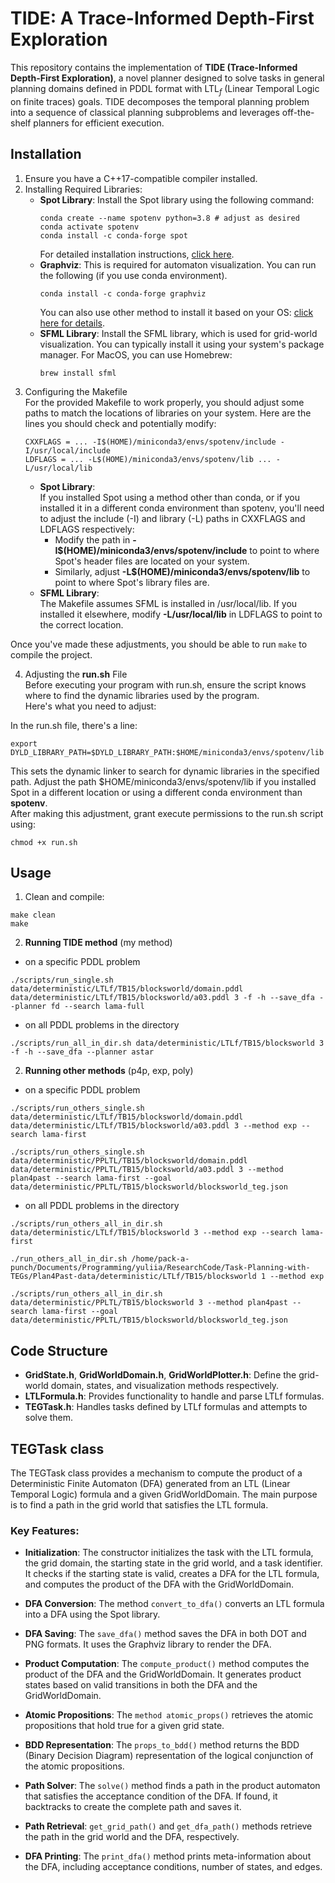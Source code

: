 # TIDE: A Trace-Informed Depth-First Exploration

This repository contains the implementation of **TIDE (Trace-Informed Depth-First Exploration)**, a novel planner designed to solve tasks in general planning domains defined in PDDL format with LTL$_f$ (Linear Temporal Logic on finite traces) goals. TIDE decomposes the temporal planning problem into a sequence of classical planning subproblems and leverages off-the-shelf planners for efficient execution. 
## Installation
1. Ensure you have a C++17-compatible compiler installed.
2. Installing Required Libraries:
   * **Spot Library**: Install the Spot library using the following command:
     ```
     conda create --name spotenv python=3.8 # adjust as desired
     conda activate spotenv
     conda install -c conda-forge spot
     ```
     For detailed installation instructions, [click here](https://spot.lre.epita.fr/install.html).
   * **Graphviz**: This is required for automaton visualization. You can run the following (if you use conda environment).
     ```
     conda install -c conda-forge graphviz
     ```
     You can also use other method to install it based on your OS: [click here for details](https://graphviz.org/download/).
   * **SFML Library**: Install the SFML library, which is used for grid-world visualization. You can typically install it using your system's package manager.
     For MacOS, you can use Homebrew:
     ```
     brew install sfml
     ```
3. Configuring the Makefile\
   For the provided Makefile to work properly, you should adjust some paths to match the locations of libraries on your system. Here are the lines you should check and potentially modify:
   ```
   CXXFLAGS = ... -I$(HOME)/miniconda3/envs/spotenv/include -I/usr/local/include
   LDFLAGS = ... -L$(HOME)/miniconda3/envs/spotenv/lib ... -L/usr/local/lib
   ```
   * **Spot Library**:\
      If you installed Spot using a method other than conda, or if you installed it in a different conda environment than spotenv, you'll need to adjust the include (-I) and library (-L) paths in CXXFLAGS and LDFLAGS respectively:
     * Modify the path in **-I$(HOME)/miniconda3/envs/spotenv/include** to point to where Spot's header files are located on your system.
     * Similarly, adjust **-L$(HOME)/miniconda3/envs/spotenv/lib** to point to where Spot's library files are.
   * **SFML Library**:\
     The Makefile assumes SFML is installed in /usr/local/lib. If you installed it elsewhere, modify **-L/usr/local/lib** in LDFLAGS to point to the correct location.

Once you've made these adjustments, you should be able to run ```make``` to compile the project.

4. Adjusting the **run.sh** File\
Before executing your program with run.sh, ensure the script knows where to find the dynamic libraries used by the program.\
Here's what you need to adjust:

In the run.sh file, there's a line:
```
export DYLD_LIBRARY_PATH=$DYLD_LIBRARY_PATH:$HOME/miniconda3/envs/spotenv/lib
```
This sets the dynamic linker to search for dynamic libraries in the specified path. Adjust the path $HOME/miniconda3/envs/spotenv/lib if you installed Spot in a different location or using a different conda environment than **spotenv**.\
After making this adjustment, grant execute permissions to the run.sh script using:
```
chmod +x run.sh
```

## Usage
1. Clean and compile:
```
make clean
make
```
2. **Running TIDE method** (my method)
* on a specific PDDL problem
```
./scripts/run_single.sh data/deterministic/LTLf/TB15/blocksworld/domain.pddl data/deterministic/LTLf/TB15/blocksworld/a03.pddl 3 -f -h --save_dfa --planner fd --search lama-full
```
* on all PDDL problems in the directory
```
./scripts/run_all_in_dir.sh data/deterministic/LTLf/TB15/blocksworld 3 -f -h --save_dfa --planner astar
```
2. **Running other methods** (p4p, exp, poly)
* on a specific PDDL problem
```
./scripts/run_others_single.sh data/deterministic/LTLf/TB15/blocksworld/domain.pddl data/deterministic/LTLf/TB15/blocksworld/a03.pddl 3 --method exp --search lama-first
```
```
./scripts/run_others_single.sh data/deterministic/PPLTL/TB15/blocksworld/domain.pddl data/deterministic/PPLTL/TB15/blocksworld/a03.pddl 3 --method plan4past --search lama-first --goal data/deterministic/PPLTL/TB15/blocksworld/blocksworld_teg.json
```
* on all PDDL problems in the directory
```
./scripts/run_others_all_in_dir.sh data/deterministic/LTLf/TB15/blocksworld 3 --method exp --search lama-first
```
```
./run_others_all_in_dir.sh /home/pack-a-punch/Documents/Programming/yuliia/ResearchCode/Task-Planning-with-TEGs/Plan4Past-data/deterministic/LTLf/TB15/blocksworld 1 --method exp
```
```
./scripts/run_others_all_in_dir.sh data/deterministic/PPLTL/TB15/blocksworld 3 --method plan4past --search lama-first --goal data/deterministic/PPLTL/TB15/blocksworld/blocksworld_teg.json
```
## Code Structure

* **GridState.h**, **GridWorldDomain.h**, **GridWorldPlotter.h**: Define the grid-world domain, states, and visualization methods respectively.
* **LTLFormula.h**: Provides functionality to handle and parse LTLf formulas.
* **TEGTask.h**: Handles tasks defined by LTLf formulas and attempts to solve them.

## TEGTask class

The TEGTask class provides a mechanism to compute the product of a Deterministic Finite Automaton (DFA) generated from an LTL (Linear Temporal Logic) formula and a given GridWorldDomain. The main purpose is to find a path in the grid world that satisfies the LTL formula.

### Key Features:
* **Initialization**: The constructor initializes the task with the LTL formula, the grid domain, the starting state in the grid world, and a task identifier. It checks if the starting state is valid, creates a DFA for the LTL formula, and computes the product of the DFA with the GridWorldDomain.

* **DFA Conversion**: The method ```convert_to_dfa()``` converts an LTL formula into a DFA using the Spot library.

* **DFA Saving**: The ```save_dfa()``` method saves the DFA in both DOT and PNG formats. It uses the Graphviz library to render the DFA.

* **Product Computation**: The ```compute_product()``` method computes the product of the DFA and the GridWorldDomain. It generates product states based on valid transitions in both the DFA and the GridWorldDomain.
  
* **Atomic Propositions**: The ```method atomic_props()``` retrieves the atomic propositions that hold true for a given grid state.

* **BDD Representation**: The ```props_to_bdd()``` method returns the BDD (Binary Decision Diagram) representation of the logical conjunction of the atomic propositions.

* **Path Solver**: The ```solve()``` method finds a path in the product automaton that satisfies the acceptance condition of the DFA. If found, it backtracks to create the complete path and saves it.

* **Path Retrieval**: ```get_grid_path()``` and ```get_dfa_path()``` methods retrieve the path in the grid world and the DFA, respectively.

* **DFA Printing**: The ```print_dfa()``` method prints meta-information about the DFA, including acceptance conditions, number of states, and edges.
